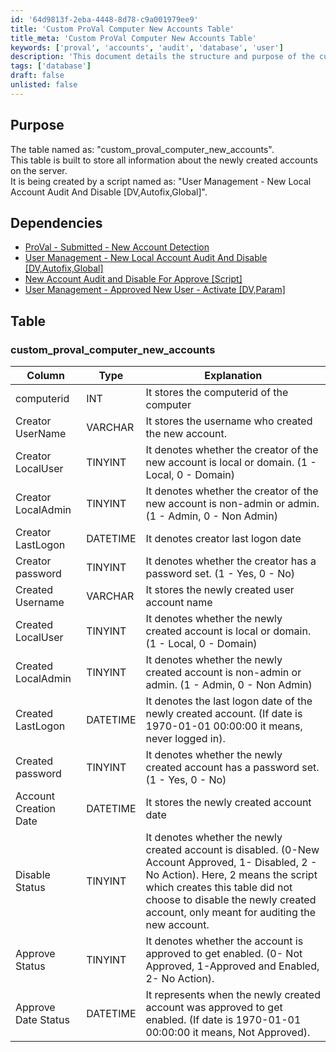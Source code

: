 ```yaml
---
id: '64d9813f-2eba-4448-8d78-c9a001979ee9'
title: 'Custom ProVal Computer New Accounts Table'
title_meta: 'Custom ProVal Computer New Accounts Table'
keywords: ['proval', 'accounts', 'audit', 'database', 'user']
description: 'This document details the structure and purpose of the custom_proval_computer_new_accounts table, which is designed to store information about newly created accounts on the server. It includes dependencies, column types, and explanations for each field in the table.'
tags: ['database']
draft: false
unlisted: false
---
```

## Purpose

The table named as: "custom_proval_computer_new_accounts".  
This table is built to store all information about the newly created accounts on the server.  
It is being created by a script named as: "User Management - New Local Account Audit And Disable [DV,Autofix,Global]".

## Dependencies

- [ProVal - Submitted - New Account Detection](https://proval.itglue.com/DOC-5078775-7695147)  
- [User Management - New Local Account Audit And Disable [DV,Autofix,Global]](<../../unsorted/User Management - New Local Account Audit And Disable DV,Autofix,Global.md>)  
- [New Account Audit and Disable For Approve [Script]](https://proval.itglue.com/DOC-5078775-7695146)  
- [User Management - Approved New User - Activate [DV,Param]](<../scripts/User Management - Approved New User - Activate DV,Param.md>)  

## Table

### custom_proval_computer_new_accounts

| Column                    | Type     | Explanation                                                                                          |
|--------------------------|----------|------------------------------------------------------------------------------------------------------|
| computerid               | INT      | It stores the computerid of the computer                                                             |
| Creator UserName         | VARCHAR  | It stores the username who created the new account.                                                 |
| Creator LocalUser        | TINYINT  | It denotes whether the creator of the new account is local or domain. (1 - Local, 0 - Domain)      |
| Creator LocalAdmin       | TINYINT  | It denotes whether the creator of the new account is non-admin or admin. (1 - Admin, 0 - Non Admin)|
| Creator LastLogon        | DATETIME | It denotes creator last logon date                                                                    |
| Creator password         | TINYINT  | It denotes whether the creator has a password set. (1 - Yes, 0 - No)                                |
| Created Username         | VARCHAR  | It stores the newly created user account name                                                        |
| Created LocalUser        | TINYINT  | It denotes whether the newly created account is local or domain. (1 - Local, 0 - Domain)            |
| Created LocalAdmin       | TINYINT  | It denotes whether the newly created account is non-admin or admin. (1 - Admin, 0 - Non Admin)      |
| Created LastLogon        | DATETIME | It denotes the last logon date of the newly created account. (If date is 1970-01-01 00:00:00 it means, never logged in). |
| Created password         | TINYINT  | It denotes whether the newly created account has a password set. (1 - Yes, 0 - No)                  |
| Account Creation Date    | DATETIME | It stores the newly created account date                                                              |
| Disable Status           | TINYINT  | It denotes whether the newly created account is disabled. (0-New Account Approved, 1- Disabled, 2 - No Action). Here, 2 means the script which creates this table did not choose to disable the newly created account, only meant for auditing the new account. |
| Approve Status           | TINYINT  | It denotes whether the account is approved to get enabled. (0- Not Approved, 1-Approved and Enabled, 2- No Action). |
| Approve Date Status      | DATETIME | It represents when the newly created account was approved to get enabled. (If date is 1970-01-01 00:00:00 it means, Not Approved). |












